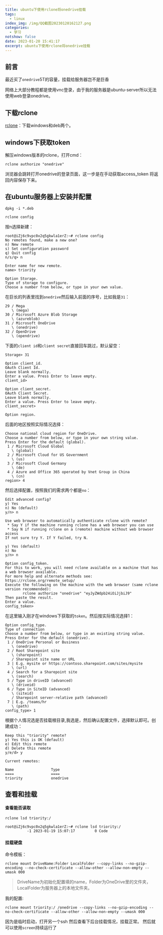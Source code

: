 ```yaml
---
title: ubuntu下使用rclone将onedrive挂载
tags:
  - linux
index_img: /img/QQ截图20230120162127.png
categories:
  - 学习
notshow: false
date: 2023-01-20 15:41:17
excerpt: ubuntu下使用rclone将onedrive挂载
---
```

## 前言
最近买了`onedrive`5T的容量，挂载给服务器岂不是巨香

网络上大部分教程都是使用vnc登录，由于我的服务器是ubuntu-server所以无法使用web登录onedrive。

## 下载rclone
[rclone](https://rclone.org/downloads/)：下载windows和deb两个。

## windows下获取token
解压windows版本的rclone，打开cmd：
```
rclone authorize "onedrive"
```
浏览器会跳转打开onedrive的登录页面，这一步是在手动获取access_token 将返回内容保存下来。

## 在ubuntu服务器上安装并配置
```
dpkg -i *.deb
```
```
rclone config
```
按n选择新建：
```
root@iZj6c9vpc0x2q5gkwla1erZ:~# rclone config
No remotes found, make a new one?
n) New remote
s) Set configuration password
q) Quit config
n/s/q> n

Enter name for new remote.
name> triority

Option Storage.
Type of storage to configure.
Choose a number from below, or type in your own value.
```
在巨长的列表里找到`onedrive`然后输入前面的序号，比如我是`31`：
```
29 / Mega
   \ (mega)
30 / Microsoft Azure Blob Storage
   \ (azureblob)
31 / Microsoft OneDrive
   \ (onedrive)
32 / OpenDrive
   \ (opendrive)
```
下面的`client id`和`client secret`直接回车跳过，默认留空：
```
Storage> 31

Option client_id.
OAuth Client Id.
Leave blank normally.
Enter a value. Press Enter to leave empty.
client_id>

Option client_secret.
OAuth Client Secret.
Leave blank normally.
Enter a value. Press Enter to leave empty.
client_secret>

Option region.
```
后面的地区按照实际情况选择：
```
Choose national cloud region for OneDrive.
Choose a number from below, or type in your own string value.
Press Enter for the default (global).
 1 / Microsoft Cloud Global
   \ (global)
 2 / Microsoft Cloud for US Government
   \ (us)
 3 / Microsoft Cloud Germany
   \ (de)
 4 / Azure and Office 365 operated by Vnet Group in China
   \ (cn)
region> 4
```
然后选择配置，按照我们的需求两个都是`no`：
```
Edit advanced config?
y) Yes
n) No (default)
y/n> n

Use web browser to automatically authenticate rclone with remote?
 * Say Y if the machine running rclone has a web browser you can use
 * Say N if running rclone on a (remote) machine without web browser access
If not sure try Y. If Y failed, try N.

y) Yes (default)
n) No
y/n> n

Option config_token.
For this to work, you will need rclone available on a machine that has
a web browser available.
For more help and alternate methods see: https://rclone.org/remote_setup/
Execute the following on the machine with the web browser (same rclone
version recommended):
        rclone authorize "onedrive" "eyJyZWdpb24iOiJjbiJ9"
Then paste the result.
Enter a value.
config_token>
```
在这里输入刚才在windows下获取的`token`。然后按实际情况选择1：
```
Option config_type.
Type of connection
Choose a number from below, or type in an existing string value.
Press Enter for the default (onedrive).
 1 / OneDrive Personal or Business
   \ (onedrive)
 2 / Root Sharepoint site
   \ (sharepoint)
   / Sharepoint site name or URL
 3 | E.g. mysite or https://contoso.sharepoint.com/sites/mysite
   \ (url)
 4 / Search for a Sharepoint site
   \ (search)
 5 / Type in driveID (advanced)
   \ (driveid)
 6 / Type in SiteID (advanced)
   \ (siteid)
   / Sharepoint server-relative path (advanced)
 7 | E.g. /teams/hr
   \ (path)
config_type> 1
```
根据个人情况选是否挂载根目录,我选是，然后确认配置文件，选择默认即可。创建成功：
```
Keep this "triority" remote?
y) Yes this is OK (default)
e) Edit this remote
d) Delete this remote
y/e/d> y

Current remotes:

Name                 Type
====                 ====
triority             onedrive
```
## 查看和挂载
#### 查看能否读取
```
rclone lsd triority:/
```

```
root@iZj6c9vpc0x2q5gkwla1erZ:~# rclone lsd triority:/
          -1 2023-01-19 15:07:17         0 Code
```

#### 挂载硬盘
命令模板：
```
rclone mount DriveName:Folder LocalFolder --copy-links --no-gzip-encoding --no-check-certificate --allow-other --allow-non-empty --umask 000
```
> DriveName为初始化配置填的name，Folder为OneDrive里的文件夹，LocalFolder为服务器上的本地文件夹。

我的配置:
```
rclone mount triority:/ /onedrive --copy-links --no-gzip-encoding --no-check-certificate --allow-other --allow-non-empty --umask 000
```
因为是临时启动，打开另一个ssh 然后查看下后台挂载情况，挂载正常。
然后就可以使用`screen`持续运行了